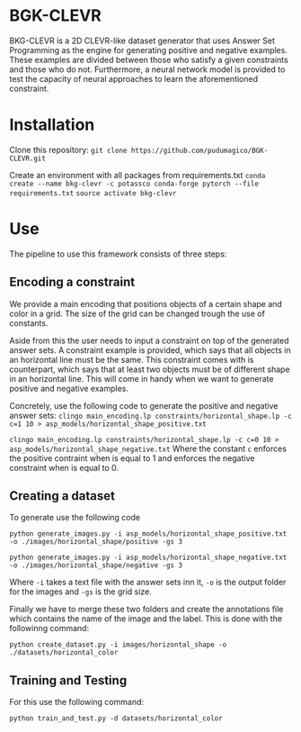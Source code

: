 # BGK-CLEVR

BKG-CLEVR is a 2D CLEVR-like dataset generator that uses Answer Set Programming as the engine for generating positive and negative examples.
These examples are divided between those who satisfy a given constraints and those who do not.
Furthermore, a neural network model is provided to test the capacity of neural approaches to learn the aforementioned constraint.

# Installation

Clone this repository:
`git clone https://github.com/pudumagico/BGK-CLEVR.git`

Create an environment with all packages from requirements.txt
`conda create --name bkg-clevr -c potassco conda-forge pytorch --file requirements.txt`
`source activate bkg-clevr`

# Use

The pipeline to use this framework consists of three steps:

## Encoding a constraint

We provide a main encoding that positions objects of a certain shape and color in a grid.
The size of the grid can be changed trough the use of constants.

Aside from this the user needs to input a constraint on top of the generated answer sets.
A constraint example is provided, which says that all objects in an horizontal line must be the same.
This constraint comes with is counterpart, which says that at least two objects must be of different shape in an horizontal line.
This will come in handy when we want to generate positive and negative examples.

Concretely, use the following code to generate the positive and negative answer sets:
`clingo main_encoding.lp constraints/horizontal_shape.lp -c c=1 10 > asp_models/horizontal_shape_positive.txt`

`clingo main_encoding.lp constraints/horizontal_shape.lp -c c=0 10 > asp_models/horizontal_shape_negative.txt`
Where the constant `c` enforces the positive contraint when is equal to 1 and enforces the negative constraint when is equal to 0.

## Creating a dataset

To generate use the following code

`python generate_images.py -i asp_models/horizontal_shape_positive.txt -o ./images/horizontal_shape/positive -gs 3`

`python generate_images.py -i asp_models/horizontal_shape_negative.txt -o ./images/horizontal_shape/negative -gs 3`

Where `-i` takes a text file with the answer sets inn it, `-o` is the output folder for the images and `-gs` is the grid size.

Finally we have to merge these two folders and create the annotations file which contains the name of the image and the label.
This is done with the followinng command:

`python create_dataset.py -i images/horizontal_shape -o ./datasets/horizontal_color`

## Training and Testing

For this use the following command:

`python train_and_test.py -d datasets/horizontal_color`
 